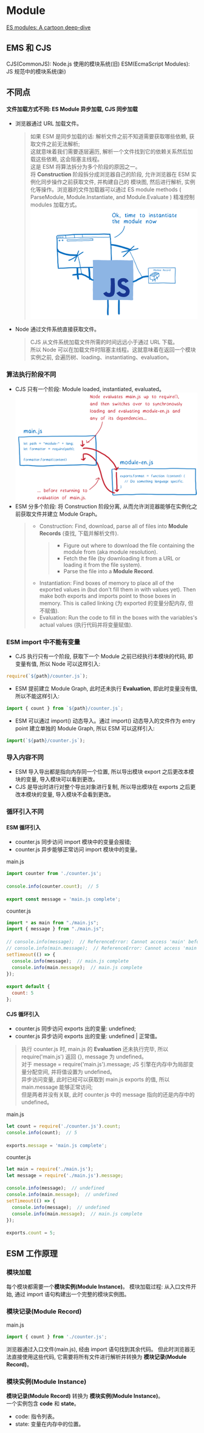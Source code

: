 # Module

[ES modules: A cartoon deep-dive](https://hacks.mozilla.org/2018/03/es-modules-a-cartoon-deep-dive/)
## EMS 和 CJS
CJS(CommonJS): Node.js 使用的模块系统(旧)
ESM(EcmaScript Modules): JS 规范中的模块系统(新)

## 不同点
#### 文件加载方式不同: ES Module 异步加载, CJS 同步加载
- 浏览器通过 URL 加载文件。
    > 如果 ESM 是同步加载的话: 解析文件之前不知道需要获取哪些依赖, 获取文件之前无法解析;  
    这就意味着我们需要逐层遍历, 解析一个文件找到它的依赖关系然后加载这些依赖, 这会阻塞主线程。  
    这是 ESM 将算法拆分为多个阶段的原因之一。  
    将 **Construction** 阶段拆分成浏览器自己的阶段, 允许浏览器在 ESM 实例化同步操作之前获取文件, 并构建自己的 模块图, 然后进行解析, 实例化等操作。浏览器的文件加载器可以通过 ES module methods ( ParseModule, Module.Instantiate, and Module.Evaluate ) 精准控制 modules 加载方式。
    ![module1](../static/image/js相关/module/module1.png)
- Node 通过文件系统直接获取文件。
    > CJS 从文件系统加载文件所需的时间远远小于通过 URL 下载。  
所以 Node 可以在加载文件时阻塞主线程。这就意味着在返回一个模块实例之前, 会遍历树、loading、instantiating、evaluation。

### 算法执行阶段不同
- CJS 只有一个阶段: Module loaded, instantiated, evaluated。  
![module2](../static/image/js相关/module/module2.png)
- ESM 分多个阶段: 将 Construction 阶段分离, 从而允许浏览器能够在实例化之前获取文件并建立 Module Graph。
    > - Construction: Find, download, parse all of files into **Module Records** (查找, 下载并解析文件).
    >   > - Figure out where to download the file containing the module from (aka module resolution).
    >   > - Fetch the file (by downloading it from a URL or loading it from the file system).
    >   > - Parse the file into a **Module Record**.
    > - Instantiation: Find boxes of memory to place all of the exported values in (but don't fill them in with values yet). Then make both exports and imports point to those boxes in memory. This is called linking (为 exported 的变量分配内存, 但不赋值).
    > - Evaluation: Run the code to fill in the boxes with the variables's actual values (执行代码并将变量赋值).

### ESM import 中不能有变量
- CJS 执行只有一个阶段, 获取下一个 Module 之前已经执行本模块的代码, 即变量有值, 所以 Node 可以这样引入:
```javascript
require(`${path}/counter.js`);
```
- ESM 提前建立 Module Graph, 此时还未执行 **Evaluation**, 即此时变量没有值, 所以不能这样引入:
```javascript
import { count } from `${path}/counter.js`;
```
- ESM 可以通过 import() 动态导入。通过 import() 动态导入的文件作为 entry point 建立单独的 Module Graph, 所以 ESM 可以这样引入:
```javascript
import(`${path}/counter.js`);
```

### 导入内容不同
- ESM 导入导出都是指向内存同一个位置, 所以导出模块 export 之后更改本模块的变量, 导入模块可以看到更改。
- CJS 是导出时进行对整个导出对象进行复制, 所以导出模块在 exports 之后更改本模块的变量, 导入模块不会看到更改。

### 循环引入不同
#### ESM 循环引入  
- counter.js 同步访问 import 模块中的变量会报错;
- counter.js 异步能够正常访问 import 模块中的变量。

main.js
```javascript
import counter from './counter.js';

console.info(counter.count);  // 5

export const message = 'main.js complete';
```

counter.js
```javascript
import * as main from "./main.js";
import { message } from "./main.js";
 
// console.info(message);  // ReferenceError: Cannot access 'main' before initialization
// console.info(main.message);  // ReferenceError: Cannot access 'main' before initialization
setTimeout(() => {
  console.info(message);  // main.js complete
  console.info(main.message);  // main.js complete
});

export default {
  count: 5
};
```

#### CJS 循环引入
- counter.js 同步访问 exports 出的变量: undefined;  
- counter.js 异步访问 exports 出的变量: undefined | 正常值。  

> 执行 counter.js 时, main.js 的 **Evaluation** 还未执行完毕, 所以 require('main.js') 返回 {}, message 为 undefined。  
> 对于 message = require('main.js').message; JS 引擎在内存中为局部变量分配空间, 并将值设置为 undefined。  
> 异步访问变量, 此时已经可以获取到 main.js exports 的值, 所以 main.message 能够正常访问;  
> 但是两者并没有关联, 此时 counter.js 中的 message 指向的还是内存中的 undefined。

main.js
```javascript
let count = require('./counter.js').count;
console.info(count);  // 5

exports.message = 'main.js complete';
```
counter.js
```javascript
let main = require('./main.js');
let message = require('./main.js').message;

console.info(message);  // undefined
console.info(main.message);  // undefined
setTimeout(() => {
  console.info(message);  // undefined
  console.info(main.message);  // main.js complete
});

exports.count = 5;
```
## ESM 工作原理
### 模块加载
每个模块都需要一个**模块实例(Module Instance)**。
模块加载过程: 从入口文件开始, 通过 import 语句构建出一个完整的模块实例图。  

### 模块记录(Module Record)
main.js
```javascript
import { count } from './counter.js';
```
浏览器通过入口文件(main.js), 经由 import 语句找到其余代码。
但此时浏览器无法直接使用这些代码, 它需要将所有文件进行解析并转换为 **模块记录(Module Record)**。

### 模块实例(Module Instance)
**模块记录(Module Record)** 转换为 **模块实例(Module Instance)**。  
一个实例包含 **code** 和 **state**。
- code: 指令列表。
- state: 变量在内存中的位置。
